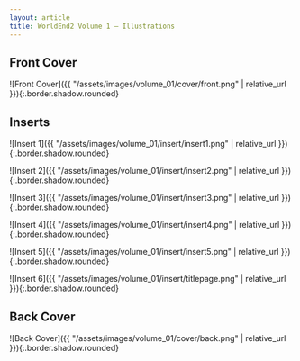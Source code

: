 ```yaml
---
layout: article
title: WorldEnd2 Volume 1 – Illustrations
---
```


## Front Cover
![Front Cover]({{ "/assets/images/volume_01/cover/front.png" | relative_url }}){:.border.shadow.rounded}

## Inserts
![Insert 1]({{ "/assets/images/volume_01/insert/insert1.png" | relative_url }}){:.border.shadow.rounded}

![Insert 2]({{ "/assets/images/volume_01/insert/insert2.png" | relative_url }}){:.border.shadow.rounded}

![Insert 3]({{ "/assets/images/volume_01/insert/insert3.png" | relative_url }}){:.border.shadow.rounded}

![Insert 4]({{ "/assets/images/volume_01/insert/insert4.png" | relative_url }}){:.border.shadow.rounded}

![Insert 5]({{ "/assets/images/volume_01/insert/insert5.png" | relative_url }}){:.border.shadow.rounded}

![Insert 6]({{ "/assets/images/volume_01/insert/titlepage.png" | relative_url }}){:.border.shadow.rounded}

## Back Cover
![Back Cover]({{ "/assets/images/volume_01/cover/back.png" | relative_url }}){:.border.shadow.rounded}

